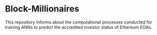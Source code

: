 # Block-Millionaires
This repository informs about the computational processes conducted for training ANNs to predict the accredited investor status of Ethereum EOAs.
